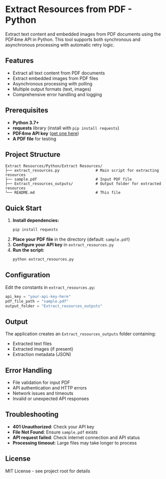 # Extract Resources from PDF - Python

Extract text content and embedded images from PDF documents using the PDF4me API in Python. This tool supports both synchronous and asynchronous processing with automatic retry logic.

## Features

- Extract all text content from PDF documents
- Extract embedded images from PDF files
- Asynchronous processing with polling
- Multiple output formats (text, images)
- Comprehensive error handling and logging

## Prerequisites

- **Python 3.7+**
- **requests** library (install with `pip install requests`)
- **PDF4me API key** ([get one here](https://dev.pdf4me.com/dashboard/#/api-keys/))
- **A PDF file** for testing

## Project Structure

```
Extract Resources/Python/Extract Resources/
├── extract_resources.py                # Main script for extracting resources
├── sample.pdf                          # Input PDF file
├── Extract_resources_outputs/          # Output folder for extracted resources
└── README.md                           # This file
```

## Quick Start

1. **Install dependencies:**
   ```bash
   pip install requests
   ```
2. **Place your PDF file** in the directory (default: `sample.pdf`)
3. **Configure your API key** in `extract_resources.py`
4. **Run the script:**
   ```bash
   python extract_resources.py
   ```

## Configuration

Edit the constants in `extract_resources.py`:

```python
api_key = "your-api-key-here"
pdf_file_path = "sample.pdf"
output_folder = "Extract_resources_outputs"
```

## Output

The application creates an `Extract_resources_outputs` folder containing:
- Extracted text files
- Extracted images (if present)
- Extraction metadata (JSON)

## Error Handling

- File validation for input PDF
- API authentication and HTTP errors
- Network issues and timeouts
- Invalid or unexpected API responses

## Troubleshooting

- **401 Unauthorized**: Check your API key
- **File Not Found**: Ensure `sample.pdf` exists
- **API request failed**: Check internet connection and API status
- **Processing timeout**: Large files may take longer to process

## License

MIT License - see project root for details 